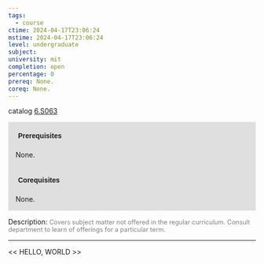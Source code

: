 ```yaml
---
tags:
  - course
ctime: 2024-04-17T23:06:24
mstime: 2024-04-17T23:06:24
level: undergraduate
subject: 
university: mit
completion: open
percentage: 0
prereq: None.
coreq: None.
---
```


catalog [6.S063](http://student.mit.edu/catalog/m6e.html#6.S063)

<span style="display: block; padding: 15px; background-color: rgb(100, 100, 100, 0.2);"><font id="m_prereq3497_0" style="display: block; font-family: Arial, sans-serif; font-weight: bold; padding: 5px">Prerequisites</font><br><span id="prereq3497_0">None.</span></span>
<span style="display: block; padding: 15px; background-color: rgb(100, 100, 100, 0.2);"><font id="m_coreq3497_0" style="display: block; font-family: Arial, sans-serif; font-weight: bold; padding: 5px">Corequisites</font><br><span id="coreq3497_0">None.</span></span>

<font style="">Description:</font>
<font style="color: grey; font-size: 0.8rem;">Covers subject matter not offered in the regular curriculum. Consult department to learn of offerings for a particular term.</font>



---

<< HELLO, WORLD >>
